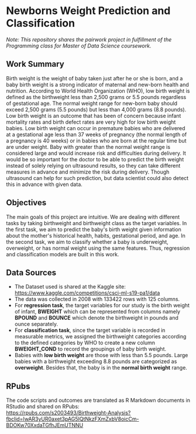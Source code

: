 # Newborns Weight Prediction and Classification
*Note: This repository shares the pairwork project in fulfillment of the Programming class for Master of Data Science coursework.*

## Work Summary
Birth weight is the weight of baby taken just after he or she is born, and a baby birth weight is a strong indicator of maternal and new-born health and nutrition. According to World Health Organization (WHO), low birth weight is defined as the birthweight less than 2,500 grams or 5.5 pounds regardless of gestational age. The normal weight range for new-born baby should exceed 2,500 grams (5.5 pounds) but less than 4,000 grams (8.8 pounds). Low birth weight is an outcome that has been of concern because infant mortality rates and birth defect rates are very high for low birth weight babies. Low birth weight can occur in premature babies who are delivered at a gestational age less than 37 weeks of pregnancy (the normal length of a pregnancy is 40 weeks) or in babies who are born at the regular time but are under weight. Baby with greater than the normal weight range is considered large and would increase risk and difficulties during delivery. It would be so important for the doctor to be able to predict the birth weight instead of solely relying on ultrasound results, so they can take different measures in advance and minimize the risk during delivery. Though ultrasound can help for such prediction, but data scientist could also detect this in advance with given data.

## Objectives
The main goals of this project are intuitive. We are dealing with different tasks by taking birthweight and birthweight class as the target variables. In the first task, we aim to predict the baby's birth weight given information about the mother's historical health, habits, gestational period, and age. In the second task, we aim to classify whether a baby is underweight, overweight, or has normal weight using the same features. Thus, regression and classification models are built in this work. 

## Data Sources
- The Dataset used is shared at the Kaggle site: https://www.kaggle.com/competitions/csci-ml-s19-pa1/data
- The data was collected in 2008 with 133422 rows with 125 columns. 
- For **regression task**, the target variables for our study is the birth weight of infant, **BWEIGHT** which can be represented from columns namely **BPOUND** and **BOUNCE** which denote the birthweight in pounds and ounce separately.
- For **classification task**, since the target variable is recorded in measurable metrics, we assigned the birthweight categories according to the defined categories by WHO to create a new column **BWEIGHT_COND** to record the groupings of baby birth weight. 
- Babies with **low birth weight** are those with less than 5.5 pounds. Large babies with a birthweight exceeding 8.8 pounds are categorized as **overweight**. Besides that, the baby is in the **normal birth weight** range.

## RPubs 
The code scripts and outcomes are translated as R Markdown documents in RStudio and shared on RPubs:\
https://rpubs.com/s2003493/Birthweight-Analysis?fbclid=IwAR3yUR0axet3pAG5IQtNkzFXmZxbV8oicCm-BDOKw70XxdaTGfhJEmUTNNU
